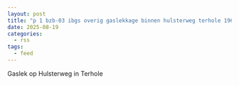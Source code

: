 ```yaml
---
layout: post
title: "p 1 bzb-03 ibgs overig gaslekkage binnen hulsterweg terhole 196733 196695"
date: 2025-08-19
categories: 
  - rss
tags: 
  - feed
---
```


Gaslek op Hulsterweg in Terhole
